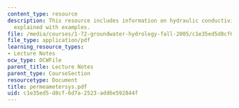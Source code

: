 ```yaml
---
content_type: resource
description: This resource includes information on hydraulic conductivity, its permeater,
  explained with examples.
file: /media/courses/1-72-groundwater-hydrology-fall-2005/c1e35ed5d8cf6d7a2523add6e592844f_permeametersys.pdf
file_type: application/pdf
learning_resource_types:
- Lecture Notes
ocw_type: OCWFile
parent_title: Lecture Notes
parent_type: CourseSection
resourcetype: Document
title: permeametersys.pdf
uid: c1e35ed5-d8cf-6d7a-2523-add6e592844f
---
```


